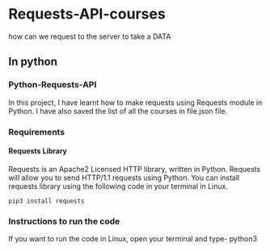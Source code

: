# Requests-API-courses
how can we request to the server to take a DATA
## In python

### Python-Requests-API
In this project, I have learnt how to make requests using Requests module in Python. I have also saved the list of all the courses in file.json file.

### Requirements
#### Requests Library
Requests is an Apache2 Licensed HTTP library, written in Python. Requests will allow you to send HTTP/1.1 requests using Python. You can install requests library using the following code in your terminal in Linux.

    pip3 install requests

### Instructions to run the code
If you want to run the code in Linux, open your terminal and type- python3 
